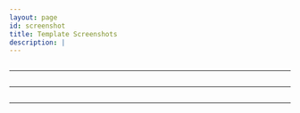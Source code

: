 ```yaml
---
layout: page
id: screenshot
title: Template Screenshots
description: |
---
```

 
<a href="/site/img/posts/template-menu-mode2.png" target="_blank">
		<img class="img-responsive" src="/site/img/posts/template-menu-mode2.png" alt="">
</a>       

 <hr class="section-heading-spacer">
                    <div class="clearfix"></div>
                    
<a href="/site/img/posts/template-500.png" target="_blank">
		<img class="img-responsive" src="/site/img/posts/template-500.png" alt="">
</a>  

 <hr class="section-heading-spacer">
                    <div class="clearfix"></div>
                    
<a href="/site/img/posts/template-sample-login.png" target="_blank">
		<img class="img-responsive" src="/site/img/posts/template-sample-login.png" alt="">
</a>  

 <hr class="section-heading-spacer">
                    <div class="clearfix"></div>
                    
<a href="/site/img/posts/template-controlsidebar.png" target="_blank">
		<img class="img-responsive" src="/site/img/posts/template-controlsidebar.png" alt="">
</a> 
